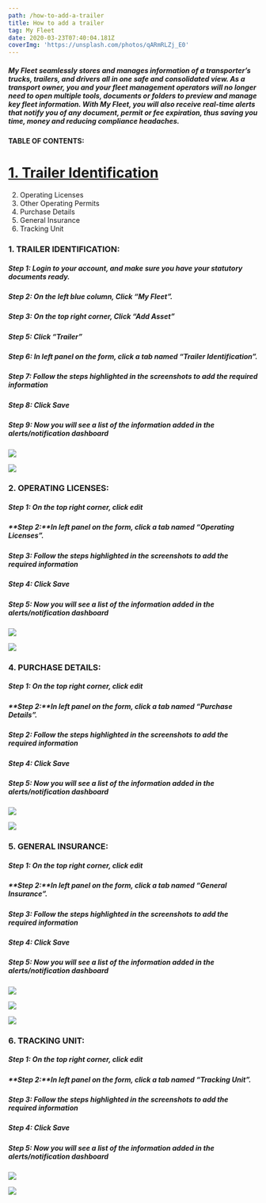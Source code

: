 ```yaml
---
path: /how-to-add-a-trailer
title: How to add a trailer
tag: My Fleet
date: 2020-03-23T07:40:04.181Z
coverImg: 'https://unsplash.com/photos/qARmRLZj_E0'
---
```

##### My Fleet seamlessly stores and manages information of a transporter’s trucks, trailers, and drivers all in one safe and consolidated view. As a transport owner, you and your fleet management operators will no longer need to open multiple tools, documents or folders to preview and manage key fleet information. With My Fleet, you will also receive real-time alerts that notify you of any document, permit or fee expiration, thus saving you time, money and reducing compliance headaches.

#### TABLE OF CONTENTS:

# [1. Trailer Identification](#1.traileridentification)

2. Operating Licenses
3. Other Operating Permits
4. Purchase Details
5. General Insurance
6. Tracking Unit

### 1. TRAILER IDENTIFICATION:

##### Step 1: Login to your account, and make sure you have your statutory documents ready.

##### Step 2: On the left blue column, Click “My Fleet”.

##### Step 3: On the top right corner, Click “Add Asset”

##### Step 5: Click “Trailer”

##### Step 6: In left panel on the form, click a tab named “Trailer Identification”.

##### Step 7: Follow the steps highlighted in the screenshots to add the required information

##### Step 8: Click Save

##### Step 9: Now you will see a list of the information added in the alerts/notification dashboard

![](/uploads/screenshot-2020-03-26-at-14.30.53.png)

![](/uploads/screenshot-2020-03-26-at-14.31.49.png)

### 2. OPERATING LICENSES:

##### Step 1: On the top right corner, click edit

##### **Step 2:**In left panel on the form, click a tab named “Operating Licenses”.

##### Step 3: Follow the steps highlighted in the screenshots to add the required information

##### Step 4: Click Save

##### Step 5: Now you will see a list of the information added in the alerts/notification dashboard

![](/uploads/screenshot-2020-03-26-at-14.36.52.png)

![](/uploads/screenshot-2020-03-26-at-14.38.43.png)

### 4. PURCHASE DETAILS:

##### Step 1: On the top right corner, click edit

##### **Step 2:**In left panel on the form, click a tab named “Purchase Details”.

##### Step 2: Follow the steps highlighted in the screenshots to add the required information

##### Step 4: Click Save

##### Step 5: Now you will see a list of the information added in the alerts/notification dashboard

![](/uploads/screenshot-2020-03-26-at-14.34.27.png)

![](/uploads/screenshot-2020-03-26-at-14.33.53.png)

### 5. GENERAL INSURANCE:

##### Step 1: On the top right corner, click edit

##### **Step 2:**In left panel on the form, click a tab named “General Insurance”.

##### Step 3: Follow the steps highlighted in the screenshots to add the required information

##### Step 4: Click Save

##### Step 5: Now you will see a list of the information added in the alerts/notification dashboard

![](/uploads/screenshot-2020-03-26-at-14.43.38.png)

![](/uploads/screenshot-2020-03-26-at-14.44.04.png)

![](/uploads/screenshot-2020-03-26-at-14.44.12.png)

### 6. TRACKING UNIT:

##### Step 1: On the top right corner, click edit

##### **Step 2:**In left panel on the form, click a tab named “Tracking Unit”.

##### Step 3: Follow the steps highlighted in the screenshots to add the required information

##### Step 4: Click Save

##### Step 5: Now you will see a list of the information added in the alerts/notification dashboard

![](/uploads/screenshot-2020-03-26-at-14.39.48.png)

![](/uploads/screenshot-2020-03-26-at-14.39.33.png)